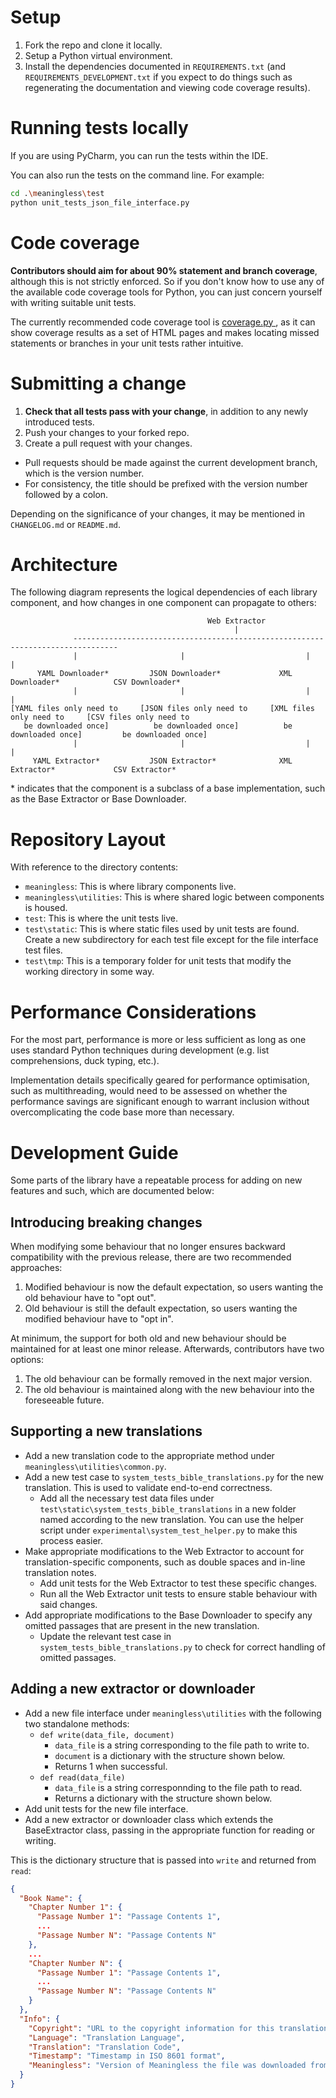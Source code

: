 # Setup
1. Fork the repo and clone it locally.
2. Setup a Python virtual environment.
3. Install the dependencies documented in `REQUIREMENTS.txt` (and `REQUIREMENTS_DEVELOPMENT.txt` if you expect to do things such as regenerating the documentation and viewing code coverage results).

# Running tests locally
If you are using PyCharm, you can run the tests within the IDE.

You can also run the tests on the command line. For example:
```bash
cd .\meaningless\test
python unit_tests_json_file_interface.py
```

# Code coverage
**Contributors should aim for about 90% statement and branch coverage**, although this is not strictly enforced.
So if you don't know how to use any of the available code coverage tools for Python, you can just concern yourself with writing suitable unit tests.

The currently recommended code coverage tool is [coverage.py ](https://github.com/nedbat/coveragepy), as it can show coverage results as a set of HTML pages and makes locating missed statements or branches in your unit tests rather intuitive.

# Submitting a change
1. **Check that all tests pass with your change**, in addition to any newly introduced tests.
2. Push your changes to your forked repo.
3. Create a pull request with your changes.
- Pull requests should be made against the current development branch, which is the version number.
- For consistency, the title should be prefixed with the version number followed by a colon.

Depending on the significance of your changes, it may be mentioned in `CHANGELOG.md` or `README.md`.

# Architecture
The following diagram represents the logical dependencies of each library component, and how changes in one component can propagate to others:
```
                                            Web Extractor
                                                  |
              --------------------------------------------------------------------------------
              |                       |                           |                          |
      YAML Downloader*         JSON Downloader*             XML Downloader*            CSV Downloader*
              |                       |                           |                          |
[YAML files only need to     [JSON files only need to     [XML files only need to     [CSV files only need to
   be downloaded once]          be downloaded once]          be downloaded once]         be downloaded once]
              |                       |                           |                          |
     YAML Extractor*           JSON Extractor*              XML Extractor*             CSV Extractor*
```

\* indicates that the component is a subclass of a base implementation, such as the Base Extractor or Base Downloader.

# Repository Layout
With reference to the directory contents:
- `meaningless`: This is where library components live.
- `meaningless\utilities`: This is where shared logic between components is housed.
- `test`: This is where the unit tests live.
- `test\static`: This is where static files used by unit tests are found. Create a new subdirectory for each test file except for the file interface test files.
- `test\tmp`: This is a temporary folder for unit tests that modify the working directory in some way.

# Performance Considerations
For the most part, performance is more or less sufficient as long as one uses standard Python techniques during development (e.g. list comprehensions, duck typing, etc.).

Implementation details specifically geared for performance optimisation, such as multithreading, would need to be assessed on whether the performance savings are significant enough to warrant inclusion without overcomplicating the code base more than necessary.

# Development Guide
Some parts of the library have a repeatable process for adding on new features and such, which are documented below:

## Introducing breaking changes
When modifying some behaviour that no longer ensures backward compatibility with the previous release, there are two recommended approaches:

1. Modified behaviour is now the default expectation, so users wanting the old behaviour have to "opt out".
2. Old behaviour is still the default expectation, so users wanting the modified behaviour have to "opt in".

At minimum, the support for both old and new behaviour should be maintained for at least one minor release. Afterwards, contributors have two options:

1. The old behaviour can be formally removed in the next major version.
2. The old behaviour is maintained along with the new behaviour into the foreseeable future.

## Supporting a new translations
- Add a new translation code to the appropriate method under `meaningless\utilities\common.py`.
- Add a new test case to `system_tests_bible_translations.py` for the new translation. This is used to validate end-to-end correctness.
  - Add all the necessary test data files under `test\static\system_tests_bible_translations` in a new folder named according to the new translation. You can use the helper script under `experimental\system_test_helper.py` to make this process easier.
- Make appropriate modifications to the Web Extractor to account for translation-specific components, such as double spaces and in-line translation notes.
  - Add unit tests for the Web Extractor to test these specific changes.
  - Run all the Web Extractor unit tests to ensure stable behaviour with said changes.
- Add appropriate modifications to the Base Downloader to specify any omitted passages that are present in the new translation.
  - Update the relevant test case in `system_tests_bible_translations.py` to check for correct handling of omitted passages.

## Adding a new extractor or downloader
- Add a new file interface under `meaningless\utilities` with the following two standalone methods:
  - `def write(data_file, document)`
    - `data_file` is a string corresponding to the file path to write to.
    - `document` is a dictionary with the structure shown below.
    - Returns 1 when successful.
  - `def read(data_file)`
    - `data_file` is a string corresponnding to the file path to read.
    - Returns a dictionary with the structure shown below.
- Add unit tests for the new file interface.
- Add a new extractor or downloader class which extends the BaseExtractor class, passing in the appropriate function for reading or writing.

This is the dictionary structure that is passed into `write` and returned from `read`:

```json
{
  "Book Name": {
    "Chapter Number 1": {
      "Passage Number 1": "Passage Contents 1",
      ...
      "Passage Number N": "Passage Contents N"
    },
    ...
    "Chapter Number N": {
      "Passage Number 1": "Passage Contents 1",
      ...
      "Passage Number N": "Passage Contents N"
    }
  },
  "Info": {
    "Copyright": "URL to the copyright information for this translation on Bible Gateway",
    "Language": "Translation Language",
    "Translation": "Translation Code",
    "Timestamp": "Timestamp in ISO 8601 format",
    "Meaningless": "Version of Meaningless the file was downloaded from"
  }
}
```
